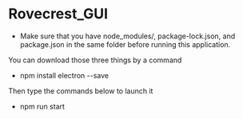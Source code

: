 # Rovecrest_GUI
- Make sure that you have node_modules/, package-lock.json, and package.json in the same folder before running this application.

You can download those three things by a command
- npm install electron --save

Then type the commands below to launch it
- npm run start
